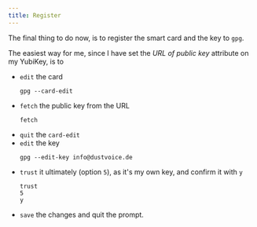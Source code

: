 ```yaml
---
title: Register
---
```


The final thing to do now, is to register the smart card and the key to `gpg`.

The easiest way for me, since I have set the _URL of public key_ attribute on my YubiKey, is to

- `edit` the card
  ```bash,nolang,icon=.fa.fa-terminal
  gpg --card-edit
  ```
- `fetch` the public key from the URL
  ```,lang=gpg/card>
  fetch
  ```
- `quit` the `card-edit`
- `edit` the key
  ```bash,nolang,icon=.fa.fa-terminal
  gpg --edit-key info@dustvoice.de
  ```
- `trust` it ultimately (option `5`), as it's my own key, and confirm it with `y`
  ```,lang=gpg>
  trust
  5
  y
  ```
- `save` the changes and quit the prompt.
